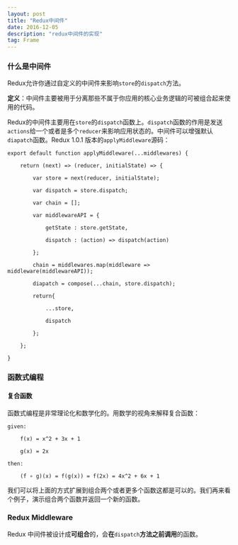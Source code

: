 ```yaml
---
layout: post
title: "Redux中间件"
date: 2016-12-05
description: "redux中间件的实现"
tag: Frame
---
```


### 什么是中间件
Redux允许你通过自定义的中间件来影响`store`的`dispatch`方法。

**定义**：中间件主要被用于分离那些不属于你应用的核心业务逻辑的可被组合起来使用的代码。

Redux的中间件主要用在`store`的`dispatch`函数上。`dispatch`函数的作用是发送`actions`给一个或者是多个`reducer`来影响应用状态的。中间件可以增强默认`diapatch`函数。Redux 1.0.1 版本的`applyMiddleware`源码：
```
export default function applyMiddleware(...middlewares) {

	return (next) => (reducer, initialState) => {
    
    	var store = next(reducer, initialState);
        
        var dispatch = store.dispatch;
        
        var chain = [];
        
        var middlewareAPI = {
        
        	getState : store.getState,
            
            dispatch : (action) => dispatch(action)
        
        };
        
        chain = middlewares.map(middleware => middleware(middlewareAPI));
        
        diapatch = compose(...chain, store.dispatch);
        
        return{
        
        	...store,
            
            dispatch
        
        };
    
    };
    
}
```
### 函数式编程
#### 复合函数
函数式编程是非常理论化和数学化的。用数学的视角来解释复合函数：
```
given:
	
    f(x) = x^2 + 3x + 1
    
    g(x) = 2x
    
then:

	(f ∘ g)(x) = f(g(x)) = f(2x) = 4x^2 + 6x + 1
```
我们可以将上面的方式扩展到组合两个或者更多个函数这都是可以的。我们再来看个例子，演示组合两个函数并返回一个新的函数。

### Redux Middleware
Redux 中间件被设计成**可组合**的，会**在**`dispatch`**方法之前调用**的函数。
